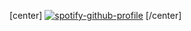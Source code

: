 [center]
[![spotify-github-profile](https://spotify-github-profile.vercel.app/api/view?uid=fogur7y49icug0maoox13tawu&cover_image=true&theme=default&show_offline=false&background_color=121212&bar_color_cover=true&bar_color=0067b1)](https://github.com/kittinan/spotify-github-profile)
[/center]
